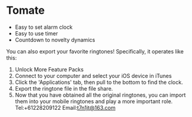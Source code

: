 # Tomate
+ Easy to set alarm clock
+ Easy to use timer
+ Countdown to novelty dynamics

You can also export your favorite ringtones!
Specifically, it operates like this:
1. Unlock More Feature Packs
2. Connect to your computer and select your iOS device in iTunes
3. Click the 'Applications' tab, then pull to the bottom to find the clock.
4. Export the ringtone file in the file share.
5. Now that you have obtained all the original ringtones, you can import them into your mobile ringtones and play a more important role.
Tel:+61228209122
Email:t7n1jt@163.com

